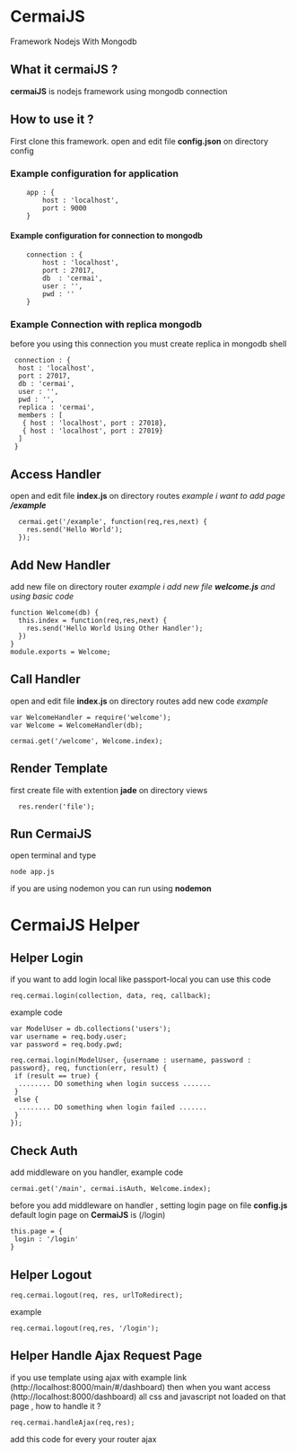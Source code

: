 # CermaiJS
Framework Nodejs With Mongodb
## What it cermaiJS ?
**cermaiJS** is nodejs framework using mongodb connection
## How to use it ?
First clone this framework.
open and edit file **config.json** on directory config
### Example configuration for application
```
	app : {
		host : 'localhost',
		port : 9000
	}
```
#### Example configuration for connection to mongodb
```
	connection : {
		host : 'localhost',
		port : 27017,
		db	: 'cermai',
		user : '',
		pwd : ''
	}
```
### Example Connection with replica mongodb
before you using this connection you must create replica in mongodb shell
```
 connection : {
  host : 'localhost',
  port : 27017,
  db : 'cermai',
  user : '',
  pwd : '',
  replica : 'cermai',
  members : [
   { host : 'localhost', port : 27018},
   { host : 'localhost', port : 27019}
  ]
 }
```
## Access Handler
open and edit file **index.js** on directory routes
*example i want to add page  **/example***
```
  cermai.get('/example', function(req,res,next) {
    res.send('Hello World');
  });
```
## Add New Handler
add new file on directory router
*example i add new file **welcome.js** and using basic code*
```
function Welcome(db) {
  this.index = function(req,res,next) {
    res.send('Hello World Using Other Handler');
  })
}
module.exports = Welcome;
```
## Call Handler
open and edit file **index.js** on directory routes add new code
*example*
```
var WelcomeHandler = require('welcome');
var Welcome = WelcomeHandler(db);

cermai.get('/welcome', Welcome.index);
```
## Render Template
first create file with extention **jade** on directory views
```
  res.render('file');
```
## Run CermaiJS
open terminal and type
```
node app.js
```
if you are using nodemon you can run using **nodemon**

# CermaiJS Helper
## Helper Login
if you want to add login local like passport-local you can use this code 
```
req.cermai.login(collection, data, req, callback);
```

example code
```
var ModelUser = db.collections('users');
var username = req.body.user;
var password = req.body.pwd;

req.cermai.login(ModelUser, {username : username, password : password}, req, function(err, result) {
 if (result == true) {
  ........ DO something when login success .......
 }
 else {
  ........ DO something when login failed .......
 }
});
```
## Check Auth
add middleware on you handler, example code
```
cermai.get('/main', cermai.isAuth, Welcome.index);
```
before you add middleware on handler , setting login page on file **config.js**
default login page on **CermaiJS** is (/login)
```
this.page = {
 login : '/login'
}
```
## Helper Logout
```
req.cermai.logout(req, res, urlToRedirect);
```
example
```
req.cermai.logout(req,res, '/login');
```
## Helper Handle Ajax Request Page
if you use template using ajax with example link (http://localhost:8000/main/#/dashboard) then when you want access (http://localhost:8000/dashboard) all css and javascript not loaded on that page , how to handle it ?
```
req.cermai.handleAjax(req,res);
```
add this code for every your router ajax
